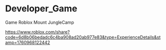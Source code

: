 # Developer_Game
Game Roblox Mount JungleCamp

https://www.roblox.com/share?code=6d8b06bedadc6c4ba908ad20ab977e83&type=ExperienceDetails&stamp=1760968122442
